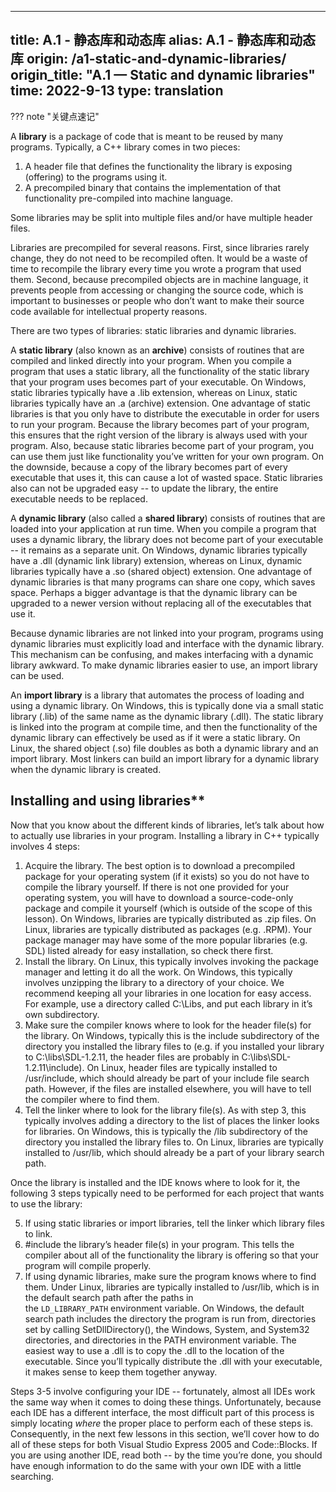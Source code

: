 
---
title: A.1 - 静态库和动态库
alias: A.1 - 静态库和动态库
origin: /a1-static-and-dynamic-libraries/
origin_title: "A.1 — Static and dynamic libraries"
time: 2022-9-13
type: translation
---


??? note "关键点速记"
	



A **library** is a package of code that is meant to be reused by many programs. Typically, a C++ library comes in two pieces:

1.  A header file that defines the functionality the library is exposing (offering) to the programs using it.
2.  A precompiled binary that contains the implementation of that functionality pre-compiled into machine language.

Some libraries may be split into multiple files and/or have multiple header files.

Libraries are precompiled for several reasons. First, since libraries rarely change, they do not need to be recompiled often. It would be a waste of time to recompile the library every time you wrote a program that used them. Second, because precompiled objects are in machine language, it prevents people from accessing or changing the source code, which is important to businesses or people who don’t want to make their source code available for intellectual property reasons.

There are two types of libraries: static libraries and dynamic libraries.

A **static library** (also known as an **archive**) consists of routines that are compiled and linked directly into your program. When you compile a program that uses a static library, all the functionality of the static library that your program uses becomes part of your executable. On Windows, static libraries typically have a .lib extension, whereas on Linux, static libraries typically have an .a (archive) extension. One advantage of static libraries is that you only have to distribute the executable in order for users to run your program. Because the library becomes part of your program, this ensures that the right version of the library is always used with your program. Also, because static libraries become part of your program, you can use them just like functionality you’ve written for your own program. On the downside, because a copy of the library becomes part of every executable that uses it, this can cause a lot of wasted space. Static libraries also can not be upgraded easy -- to update the library, the entire executable needs to be replaced.

A **dynamic library** (also called a **shared library**) consists of routines that are loaded into your application at run time. When you compile a program that uses a dynamic library, the library does not become part of your executable -- it remains as a separate unit. On Windows, dynamic libraries typically have a .dll (dynamic link library) extension, whereas on Linux, dynamic libraries typically have a .so (shared object) extension. One advantage of dynamic libraries is that many programs can share one copy, which saves space. Perhaps a bigger advantage is that the dynamic library can be upgraded to a newer version without replacing all of the executables that use it.

Because dynamic libraries are not linked into your program, programs using dynamic libraries must explicitly load and interface with the dynamic library. This mechanism can be confusing, and makes interfacing with a dynamic library awkward. To make dynamic libraries easier to use, an import library can be used.

An **import library** is a library that automates the process of loading and using a dynamic library. On Windows, this is typically done via a small static library (.lib) of the same name as the dynamic library (.dll). The static library is linked into the program at compile time, and then the functionality of the dynamic library can effectively be used as if it were a static library. On Linux, the shared object (.so) file doubles as both a dynamic library and an import library. Most linkers can build an import library for a dynamic library when the dynamic library is created.

## Installing and using libraries**

Now that you know about the different kinds of libraries, let’s talk about how to actually use libraries in your program. Installing a library in C++ typically involves 4 steps:

1.  Acquire the library. The best option is to download a precompiled package for your operating system (if it exists) so you do not have to compile the library yourself. If there is not one provided for your operating system, you will have to download a source-code-only package and compile it yourself (which is outside of the scope of this lesson). On Windows, libraries are typically distributed as .zip files. On Linux, libraries are typically distributed as packages (e.g. .RPM). Your package manager may have some of the more popular libraries (e.g. SDL) listed already for easy installation, so check there first.
2.  Install the library. On Linux, this typically involves invoking the package manager and letting it do all the work. On Windows, this typically involves unzipping the library to a directory of your choice. We recommend keeping all your libraries in one location for easy access. For example, use a directory called C:\Libs, and put each library in it’s own subdirectory.
3.  Make sure the compiler knows where to look for the header file(s) for the library. On Windows, typically this is the include subdirectory of the directory you installed the library files to (e.g. if you installed your library to C:\libs\SDL-1.2.11, the header files are probably in C:\libs\SDL-1.2.11\include). On Linux, header files are typically installed to /usr/include, which should already be part of your include file search path. However, if the files are installed elsewhere, you will have to tell the compiler where to find them.
4.  Tell the linker where to look for the library file(s). As with step 3, this typically involves adding a directory to the list of places the linker looks for libraries. On Windows, this is typically the /lib subdirectory of the directory you installed the library files to. On Linux, libraries are typically installed to /usr/lib, which should already be a part of your library search path.

Once the library is installed and the IDE knows where to look for it, the following 3 steps typically need to be performed for each project that wants to use the library:

5.  If using static libraries or import libraries, tell the linker which library files to link.
6.  #include the library’s header file(s) in your program. This tells the compiler about all of the functionality the library is offering so that your program will compile properly.
7.  If using dynamic libraries, make sure the program knows where to find them. Under Linux, libraries are typically installed to /usr/lib, which is in the default search path after the paths in the `LD_LIBRARY_PATH` environment variable. On Windows, the default search path includes the directory the program is run from, directories set by calling SetDllDirectory(), the Windows, System, and System32 directories, and directories in the PATH environment variable. The easiest way to use a .dll is to copy the .dll to the location of the executable. Since you’ll typically distribute the .dll with your executable, it makes sense to keep them together anyway.

Steps 3-5 involve configuring your IDE -- fortunately, almost all IDEs work the same way when it comes to doing these things. Unfortunately, because each IDE has a different interface, the most difficult part of this process is simply locating _where_ the proper place to perform each of these steps is. Consequently, in the next few lessons in this section, we’ll cover how to do all of these steps for both Visual Studio Express 2005 and Code::Blocks. If you are using another IDE, read both -- by the time you’re done, you should have enough information to do the same with your own IDE with a little searching.